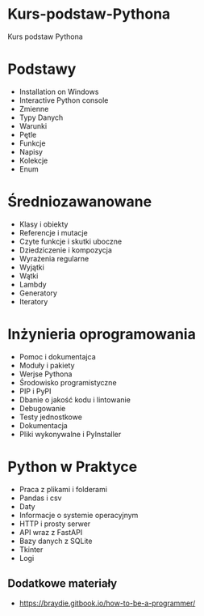 # Kurs-podstaw-Pythona
Kurs podstaw Pythona

<h1>Podstawy</h1>

* Installation on Windows
* Interactive Python console
* Zmienne
* Typy Danych
* Warunki
* Pętle
* Funkcje
* Napisy
* Kolekcje
* Enum

<h1>Średniozawanowane</h1>

* Klasy i obiekty
* Referencje i mutacje
* Czyte funkcje i skutki uboczne
* Dziedziczenie i kompozycja
* Wyrażenia regularne
* Wyjątki
* Wątki
* Lambdy
* Generatory
* Iteratory

<h1>Inżynieria oprogramowania</h1>

* Pomoc i dokumentajca
* Moduły i pakiety
* Werjse Pythona
* Środowisko programistyczne
* PIP i PyPI
* Dbanie o jakość kodu i lintowanie
* Debugowanie
* Testy jednostkowe
* Dokumentacja
* Pliki wykonywalne i PyInstaller

<h1>Python w Praktyce</h1>

* Praca z plikami i folderami
* Pandas i csv
* Daty
* Informacje o systemie operacyjnym
* HTTP i prosty serwer
* API wraz z FastAPI
* Bazy danych z SQLite
* Tkinter
* Logi

## Dodatkowe materiały

* https://braydie.gitbook.io/how-to-be-a-programmer/
